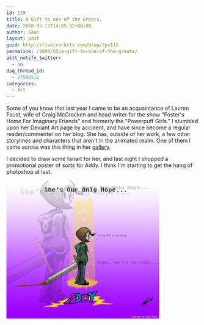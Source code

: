 ```yaml
---
id: 115
title: A Gift to one of the Greats.
date: 2008-05-17T14:05:32+00:00
author: Sean
layout: post
guid: http://rivalrockets.com/blog/?p=115
permalink: /2008/05/a-gift-to-one-of-the-greats/
aktt_notify_twitter:
  - no
dsq_thread_id:
  - 77580512
categories:
  - Art
---
```

Some of you know that last year I came to be an acquaintance of Lauren Faust, wife of Craig McCracken and head writer for the show "Foster's Home For Imaginary Friends" and formerly the "Powerpuff Girls."  I stumbled upon her Deviant Art page by accident, and have since become a regular reader/commenter on her blog.  She has, outside of her work, a few other storylines and characters that aren't in the animated realm.  One of them I came across was this thing in her <a href="http://fyre-flye.deviantart.com/art/ADDY-23292808" target="_blank">gallery</a>.

I decided to draw some fanart for her, and last night I shopped a promotional poster of sorts for Addy.  I think I'm starting to get the hang of photoshop at last.

[<img class="alignnone size-medium wp-image-116" title="Addy" src="/content/2008/05/addy-copy-400x363.jpg" alt="\" width="400" height="363" />](/content/2008/05/addy-copy.jpg)